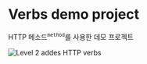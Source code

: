 # Verbs demo project

HTTP 메소드<sup>`method`</sup>를 사용한 데모 프로젝트

![Level 2 addes HTTP verbs](https://i.imgur.com/R8rUe8M.png)